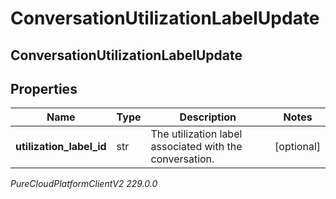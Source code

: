 # ConversationUtilizationLabelUpdate

## ConversationUtilizationLabelUpdate

## Properties

|Name | Type | Description | Notes|
|------------ | ------------- | ------------- | -------------|
| **utilization_label_id** | str | The utilization label associated with the conversation. | [optional] |



_PureCloudPlatformClientV2 229.0.0_
